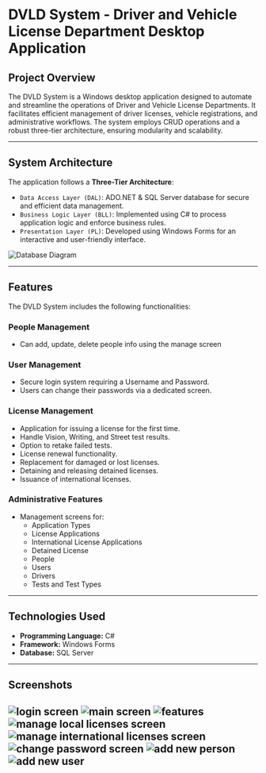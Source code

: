# DVLD System - Driver and Vehicle License Department Desktop Application

## **Project Overview**
The DVLD System is a Windows desktop application designed to automate and streamline the operations of Driver and Vehicle License Departments. It facilitates efficient management of driver licenses, vehicle registrations, and administrative workflows. The system employs CRUD operations and a robust three-tier architecture, ensuring modularity and scalability.

---

## **System Architecture**
The application follows a **Three-Tier Architecture**:
- `Data Access Layer (DAL)`: ADO.NET & SQL Server database for secure and efficient data management.
- `Business Logic Layer (BLL)`: Implemented using C# to process application logic and enforce business rules.
- `Presentation Layer (PL)`: Developed using Windows Forms for an interactive and user-friendly interface.


![Database Diagram](<DVLD Database Diagram.png>)

---


## **Features**
The DVLD System includes the following functionalities:

### **People Management**
- Can add, update, delete people info using the manage screen

### **User Management**
- Secure login system requiring a Username and Password.
- Users can change their passwords via a dedicated screen.

### **License Management**
- Application for issuing a license for the first time.
- Handle Vision, Writing, and Street test results.
- Option to retake failed tests.
- License renewal functionality.
- Replacement for damaged or lost licenses.
- Detaining and releasing detained licenses.
- Issuance of international licenses.

### **Administrative Features**
- Management screens for:
  - Application Types
  - License Applications
  - International License Applications
  - Detained License
  - People
  - Users
  - Drivers
  - Tests and Test Types

---

## **Technologies Used**
- **Programming Language:** C#
- **Framework:** Windows Forms
- **Database:** SQL Server

---

## **Screenshots**

![login screen](screenshots/login-screen.jpg)
![main screen](screenshots/main-screen.jpg)
![features](screenshots/features.jpg)
![manage local licenses screen](screenshots/manage-local-licenses.jpg)
![manage international licenses screen](screenshots/manage-international-licenses.jpg)
![change password screen](screenshots/change-password-screen.jpg)
![add new person](screenshots/add-new-person-screen.jpg)
![add new user](screenshots/add-new-user-screen.jpg)
---

